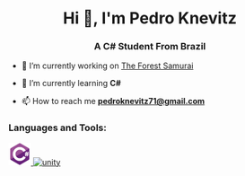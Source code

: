 <h1 align="center">Hi 👋, I'm Pedro Knevitz</h1>
<h3 align="center">A C# Student From Brazil</h3>

- 🔭 I’m currently working on [The Forest Samurai](https://github.com/Knevitzzzz/The-Forest-Samurai)

- 🌱 I’m currently learning **C#**

- 📫 How to reach me **pedroknevitz71@gmail.com**

<p align="left">
</p>

<h3 align="left">Languages and Tools:</h3>
<p align="left"> <a href="https://www.w3schools.com/cs/" target="_blank" rel="noreferrer"> <img src="https://raw.githubusercontent.com/devicons/devicon/master/icons/csharp/csharp-original.svg" alt="csharp" width="40" height="40"/> </a> <a href="https://unity.com/" target="_blank" rel="noreferrer"> <img src="https://www.vectorlogo.zone/logos/unity3d/unity3d-icon.svg" alt="unity" width="40" height="40"/> </a> </p>
